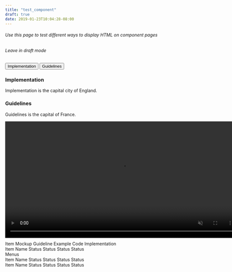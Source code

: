```yaml
---
title: "test_component"
draft: true
date: 2019-01-23T10:04:28-08:00
---
```


<h6>Use this page to test different ways to display HTML on component pages</h6>
<h6>Leave in draft mode</h6>


<!-- Tab links -->
<div class="tab">
  <button class="tablinks" onclick="openTab(event, 'Implementation')">Implementation</button>
  <button class="tablinks" onclick="openTab(event, 'Guidelines')">Guidelines</button>
</div>

<!-- Tab content -->
<div id="Implementation" class="tabcontent">
  <h3>Implementation</h3>
  <p>Implementation is the capital city of England.</p>
</div>

<div id="Guidelines" class="tabcontent">
  <h3>Guidelines</h3>
  <p>Guidelines is the capital of France.</p> 
  <video width="750" controls autoplay loop controls muted>
    <source src="https://storage.googleapis.com/spec-host-backup/mio-design%2Fassets%2F1tMC9VSgobnJkZjvqeAqCdqcegf0eij7N%2F01-usage-types-linear-circular.mp4" type="video/mp4">
    Your browser does not support the video tag.
  </video>
</div>

<div class="component-status-table" style="margin-top: 10px;">
  <div class="component-status-row-main-header">
    <span>Item</span>
    <span>Mockup</span>
    <span>Guideline</span>
    <span>Example Code</span>
    <span>Implementation</span>
  </div>
  <div class="component-status-row">
    <span>Item Name</span>
    <span>Status</span>
    <span>Status</span>
    <span>Status</span>
    <span>Status</span>
  </div>
  <div class="component-status-row-section-header">
    <span>Menus</span>
  </div>
  <div class="component-status-row">
    <span>Item Name</span>
    <span>Status</span>
    <span>Status</span>
    <span>Status</span>
    <span>Status</span>
  </div>
  <div class="component-status-row">
    <span>Item Name</span>
    <span>Status</span>
    <span>Status</span>
    <span>Status</span>
    <span>Status</span>
  </div>
</div>

